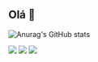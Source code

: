 ## Olá 👋

![Anurag's GitHub stats](https://github-readme-stats.vercel.app/api?username=ribeirotech&show_icons=true&theme=dark)

<div> 
  <a href="https://www.instagram.com/feliper.ibeiro/" target="_blank"><img src="https://img.shields.io/badge/-Instagram-%23E4405F?style=for-the-badge&logo=instagram&logoColor=white" target="_blank"></a>
  <a href = "mailto:contatofelipetarso@gmail.com"><img src="https://img.shields.io/badge/-Gmail-%23333?style=for-the-badge&logo=gmail&logoColor=white" target="_blank"></a>
  <a href="https://www.linkedin.com/in/felipe-tarso-de-lima-ribeiro-a35688260/" target="_blank"><img src="https://img.shields.io/badge/-LinkedIn-%230077B5?style=for-the-badge&logo=linkedin&logoColor=white" target="_blank"></a> 
  
</div>
